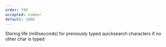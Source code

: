 ```yaml
---
order: 190
accepted: number
default: 1000
---
```

Storing life (milliseconds) for previously typed quicksearch characters if no other char is typed
